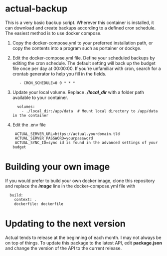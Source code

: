 # actual-backup

This is a very basic backup script.  Wherever this container is installed, it can download and create backups according to a defined cron schedule.
The easiest method is to use docker compose. 

1. Copy the docker-compose.yml to your preferred installation path, or copy the contents into a program such as portainer or dockge.

2. Edit the docker-compose.yml file.  Define your scheduled backups by editing the cron schedule.  The default setting will back up the budget file once per day at 00:00:00.
   If you're unfamiliar with cron, search for a crontab generator to help you fill in the fields.
   ```
      - CRON_SCHEDULE=0 0 * * *
   ```
   
3. Update your local volume. Replace ***./local_dir*** with a folder path available to your container.
   ```
     volumes:
       - ./local_dir:/app/data  # Mount local directory to /app/data in the container
   ```

3. Edit the .env file
   ```
    ACTUAL_SERVER_URL=https://actual.yourdomain.tld
    ACTUAL_SERVER_PASSWORD=yourpassword
    ACTUAL_SYNC_ID=sync id is found in the advanced settings of your budget
   ```

# Building your own image
If you would prefer to build your own docker image, clone this repository and replace the ***image*** line in the docker-compose.yml file with
  ```
    build:
      context: .
      dockerfile: dockerfile
  ```

# Updating to the next version
Actual tends to release at the beginning of each month.  I may not always be on top of things.  To update this package to the latest API, edit **package.json** and change the version of the API to the current release.
